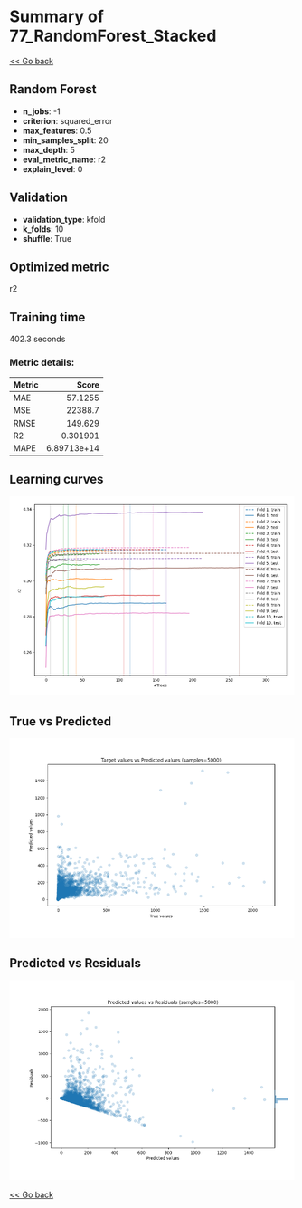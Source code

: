 # Summary of 77_RandomForest_Stacked

[<< Go back](../README.md)


## Random Forest
- **n_jobs**: -1
- **criterion**: squared_error
- **max_features**: 0.5
- **min_samples_split**: 20
- **max_depth**: 5
- **eval_metric_name**: r2
- **explain_level**: 0

## Validation
 - **validation_type**: kfold
 - **k_folds**: 10
 - **shuffle**: True

## Optimized metric
r2

## Training time

402.3 seconds

### Metric details:
| Metric   |           Score |
|:---------|----------------:|
| MAE      |    57.1255      |
| MSE      | 22388.7         |
| RMSE     |   149.629       |
| R2       |     0.301901    |
| MAPE     |     6.89713e+14 |



## Learning curves
![Learning curves](learning_curves.png)
## True vs Predicted

![True vs Predicted](true_vs_predicted.png)


## Predicted vs Residuals

![Predicted vs Residuals](predicted_vs_residuals.png)



[<< Go back](../README.md)
